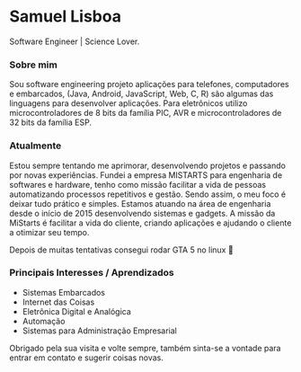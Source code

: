 
<div dsplay="inline-block">
 
 <h1 align="left">Samuel Lisboa</h1>Software Engineer | Science Lover. 

</div>


### Sobre mim
Sou software engineering projeto aplicações para
telefones, computadores e embarcados, (Java, Android, JavaScript, Web, C, R) são
algumas das linguagens para desenvolver aplicações. Para eletrônicos utilizo
microcontroladores de 8 bits da família PIC, AVR e microcontroladores de 32 bits da
família ESP.

### Atualmente
Estou sempre tentando me aprimorar, desenvolvendo projetos e passando por
novas experiências.
Fundei a empresa MISTARTS para engenharia de softwares e hardware, tenho
como missão facilitar a vida de pessoas automatizando processos repetitivos e
gestão. Sendo assim, o meu foco é deixar tudo prático e simples.
Estamos atuando na área de engenharia desde o início de 2015 desenvolvendo
sistemas e gadgets. A missão da MiStarts é facilitar a vida do cliente, criando
aplicações e ajudando o cliente a otimizar seu tempo.

Depois de muitas tentativas consegui rodar GTA 5 no linux 🤭


### Principais Interesses / Aprendizados

- Sistemas Embarcados 
- Internet das Coisas
- Eletrônica Digital e Analógica
- Automação
- Sistemas para Administração Empresarial


Obrigado pela sua visita e volte sempre, também sinta-se a vontade para entrar em contato e sugerir coisas novas.

